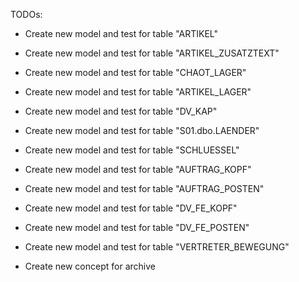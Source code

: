TODOs:

- Create new model and test for table "ARTIKEL"
- Create new model and test for table "ARTIKEL_ZUSATZTEXT"
- Create new model and test for table "CHAOT_LAGER"
- Create new model and test for table "ARTIKEL_LAGER"
- Create new model and test for table "DV_KAP"
- Create new model and test for table "S01.dbo.LAENDER"
- Create new model and test for table "SCHLUESSEL"
- Create new model and test for table "AUFTRAG_KOPF"
- Create new model and test for table "AUFTRAG_POSTEN"
- Create new model and test for table "DV_FE_KOPF"
- Create new model and test for table "DV_FE_POSTEN"
- Create new model and test for table "VERTRETER_BEWEGUNG"


- Create new concept for archive
